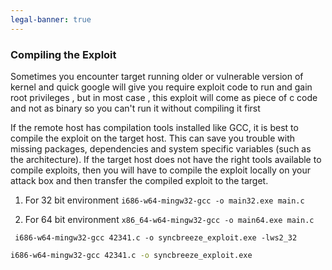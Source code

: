 ```yaml
---
legal-banner: true
---
```


### **Compiling the Exploit**
Sometimes you encounter target running older or vulnerable version of kernel and quick google will give you require exploit code to run and gain root privileges , but in most case , this exploit will come as piece of c code and not  as binary so you can't run it without compiling it first

If the remote host has compilation tools installed like GCC, it is best to compile the exploit on the target host. This can save you trouble with missing packages, dependencies and system specific variables (such as the architecture). If the target host does not have the right tools available to compile exploits, then you will have to compile the exploit locally on your attack box and then transfer the compiled exploit to the target.


1. For 32 bit environment
	`i686-w64-mingw32-gcc -o main32.exe main.c`

2. For 64 bit environment
	`x86_64-w64-mingw32-gcc -o main64.exe main.c`


` i686-w64-mingw32-gcc 42341.c -o syncbreeze_exploit.exe -lws2_32`

```bash
i686-w64-mingw32-gcc 42341.c -o syncbreeze_exploit.exe
```
